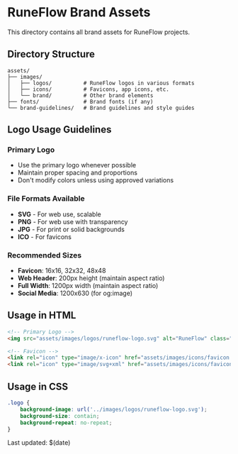 # RuneFlow Brand Assets

This directory contains all brand assets for RuneFlow projects.

## Directory Structure

```
assets/
├── images/
│   ├── logos/          # RuneFlow logos in various formats
│   ├── icons/          # Favicons, app icons, etc.
│   └── brand/          # Other brand elements
├── fonts/              # Brand fonts (if any)
└── brand-guidelines/   # Brand guidelines and style guides
```

## Logo Usage Guidelines

### Primary Logo
- Use the primary logo whenever possible
- Maintain proper spacing and proportions
- Don't modify colors unless using approved variations

### File Formats Available
- **SVG** - For web use, scalable
- **PNG** - For web use with transparency
- **JPG** - For print or solid backgrounds
- **ICO** - For favicons

### Recommended Sizes
- **Favicon**: 16x16, 32x32, 48x48
- **Web Header**: 200px height (maintain aspect ratio)
- **Full Width**: 1200px width (maintain aspect ratio)
- **Social Media**: 1200x630 (for og:image)

## Usage in HTML

```html
<!-- Primary Logo -->
<img src="assets/images/logos/runeflow-logo.svg" alt="RuneFlow" class="logo">

<!-- Favicon -->
<link rel="icon" type="image/x-icon" href="assets/images/icons/favicon.ico">
<link rel="icon" type="image/svg+xml" href="assets/images/icons/favicon.svg">
```

## Usage in CSS

```css
.logo {
    background-image: url('../images/logos/runeflow-logo.svg');
    background-size: contain;
    background-repeat: no-repeat;
}
```

Last updated: $(date)
